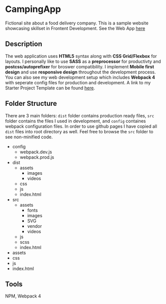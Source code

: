 # CampingApp
Fictional site about a food delivery company. This is a sample website showcasing skillset in Frontent Development. See the Web App [here](https://kennybecerra.github.io/FoodApp/)

## Description
The web application uses **HTML5** syntax along with **CSS Grid/Flexbox** for layouts. I personally like to use **SASS** as a **preprocessor** for productivty and **postcss/autoprefixer** for broswer compatibility. I implement **Mobile first design** and use **responsive design** throughout the development process. You can also see my web development setup which includes **Webpack 4** with seperate config files for production and development. A link to my Starter Project Template can be found [here](https://github.com/kennybecerra/ProjectTemplate).

## Folder Structure

There are 3 main folders: `dist` folder contains production ready files, `src` folder contains the files I used in development, and `config` containes webpack configuration files. In order to use github pages I have copied all `dist` files into root directory as well. Feel free to browse the `src` folder to see non-minified code.

- config 
  - webpack.dev.js 
  - webpack.prod.js 
- dist
  - assets
    - images
    - videos
  - css
  - js
  - index.html
- src
  - assets
    - fonts
    - images
    - SVG
    - vendor
    - videos
  - js
  - scss
  - index.html
- assets
- css
- js
- index.html

## Tools
NPM, Webpack 4

